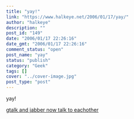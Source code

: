 ```yaml
---
title: "yay!"
link: "https://www.halkeye.net/2006/01/17/yay/"
author: "halkeye"
description: ""
post_id: "149"
date: "2006/01/17 22:26:16"
date_gmt: "2006/01/17 22:26:16"
comment_status: "open"
post_name: "yay"
status: "publish"
category: "Geek"
tags: []
cover: "../cover-image.jpg"
post_type: "post"
---
```


yay!

[gtalk and jabber now talk to eachother](http://googletalk.blogspot.com/2006/01/xmpp-federation.html)